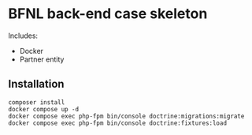 # BFNL back-end case skeleton

Includes: 
- Docker 
- Partner entity

## Installation

```shell
composer install
docker compose up -d
docker compose exec php-fpm bin/console doctrine:migrations:migrate
docker compose exec php-fpm bin/console doctrine:fixtures:load
```
